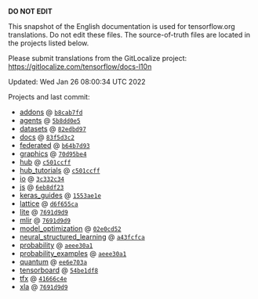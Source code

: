 __DO NOT EDIT__

This snapshot of the English documentation is used for tensorflow.org
translations. Do not edit these files. The source-of-truth files are located in
the projects listed below.

Please submit translations from the GitLocalize project: https://gitlocalize.com/tensorflow/docs-l10n

Updated: Wed Jan 26 08:00:34 UTC 2022

Projects and last commit:

- [addons](https://github.com/tensorflow/addons/tree/master/docs) @ <a href='https://github.com/tensorflow/addons/commit/b8cab7fd61af4f697a1cdae4f51c37c346b9c6f0'><code>b8cab7fd</code></a>
- [agents](https://github.com/tensorflow/agents/tree/master/docs) @ <a href='https://github.com/tensorflow/agents/commit/5b8dd0e589dab4c7d8ef28c3dfb99ba46d7d0f7d'><code>5b8dd0e5</code></a>
- [datasets](https://github.com/tensorflow/datasets/tree/master/docs) @ <a href='https://github.com/tensorflow/datasets/commit/82edbd97339ae30ce727dea65add8d42cd76b01a'><code>82edbd97</code></a>
- [docs](https://github.com/tensorflow/docs/tree/master/site/en) @ <a href='https://github.com/tensorflow/docs/commit/83f5d3c231abc6b2f1a2eb069ca0cf61f7598bb4'><code>83f5d3c2</code></a>
- [federated](https://github.com/tensorflow/federated/tree/main/docs) @ <a href='https://github.com/tensorflow/federated/commit/b64b7d930f00cca02f8a93bd90fe11f48034cb16'><code>b64b7d93</code></a>
- [graphics](https://github.com/tensorflow/graphics/tree/master/tensorflow_graphics/g3doc) @ <a href='https://github.com/tensorflow/graphics/commit/70d95be41459f8d3abc1a687ac038839d142d533'><code>70d95be4</code></a>
- [hub](https://github.com/tensorflow/hub/tree/master/docs) @ <a href='https://github.com/tensorflow/hub/commit/c501ccff6be5fd32c35c1cb634125abce51bfc8b'><code>c501ccff</code></a>
- [hub_tutorials](https://github.com/tensorflow/hub/tree/master/examples/colab) @ <a href='https://github.com/tensorflow/hub/commit/c501ccff6be5fd32c35c1cb634125abce51bfc8b'><code>c501ccff</code></a>
- [io](https://github.com/tensorflow/io/tree/master/docs) @ <a href='https://github.com/tensorflow/io/commit/3c332c3400d301c9a5615c9271bbb9ea983c3dae'><code>3c332c34</code></a>
- [js](https://github.com/tensorflow/tfjs-website/tree/master/docs) @ <a href='https://github.com/tensorflow/tfjs-website/commit/6eb8df23e953c78a168362da791f850cb84fa2ad'><code>6eb8df23</code></a>
- [keras_guides](https://github.com/tensorflow/docs/tree/snapshot-keras/site/en/guide/keras) @ <a href='https://github.com/tensorflow/docs/commit/1553ae1e4a149be71703e2ee60173b3d1e0e8c00'><code>1553ae1e</code></a>
- [lattice](https://github.com/tensorflow/lattice/tree/master/docs) @ <a href='https://github.com/tensorflow/lattice/commit/d6f655ca11523bdf38a431a386bb7c0f9dc7aacb'><code>d6f655ca</code></a>
- [lite](https://github.com/tensorflow/tensorflow/tree/master/tensorflow/lite/g3doc) @ <a href='https://github.com/tensorflow/tensorflow/commit/7691d9d95bc24de128b6b260bfd8a5b077a29a0d'><code>7691d9d9</code></a>
- [mlir](https://github.com/tensorflow/tensorflow/tree/master/tensorflow/compiler/mlir/g3doc) @ <a href='https://github.com/tensorflow/tensorflow/commit/7691d9d95bc24de128b6b260bfd8a5b077a29a0d'><code>7691d9d9</code></a>
- [model_optimization](https://github.com/tensorflow/model-optimization/tree/master/tensorflow_model_optimization/g3doc) @ <a href='https://github.com/tensorflow/model-optimization/commit/02e0cd52982c52cd006a9f8f42808ab7a82bb3e3'><code>02e0cd52</code></a>
- [neural_structured_learning](https://github.com/tensorflow/neural-structured-learning/tree/master/g3doc) @ <a href='https://github.com/tensorflow/neural-structured-learning/commit/a43fcfca1f97ecc0ee99e688e5c8bf16c8fb6629'><code>a43fcfca</code></a>
- [probability](https://github.com/tensorflow/probability/tree/main/tensorflow_probability/g3doc) @ <a href='https://github.com/tensorflow/probability/commit/aeee30a1e23f6bf5d48ae9cacd6a84f3c1ec8292'><code>aeee30a1</code></a>
- [probability_examples](https://github.com/tensorflow/probability/tree/main/tensorflow_probability/examples/jupyter_notebooks) @ <a href='https://github.com/tensorflow/probability/commit/aeee30a1e23f6bf5d48ae9cacd6a84f3c1ec8292'><code>aeee30a1</code></a>
- [quantum](https://github.com/tensorflow/quantum/tree/master/docs) @ <a href='https://github.com/tensorflow/quantum/commit/ee6e703aecb3fc52d442965c9906adf9a2579e33'><code>ee6e703a</code></a>
- [tensorboard](https://github.com/tensorflow/tensorboard/tree/master/docs) @ <a href='https://github.com/tensorflow/tensorboard/commit/54be1df836817d1a5a6378902eec23a9fe5cb40d'><code>54be1df8</code></a>
- [tfx](https://github.com/tensorflow/tfx/tree/master/docs) @ <a href='https://github.com/tensorflow/tfx/commit/41666c4e4a0cf02fa313afa0938d16222a654faa'><code>41666c4e</code></a>
- [xla](https://github.com/tensorflow/tensorflow/tree/master/tensorflow/compiler/xla/g3doc) @ <a href='https://github.com/tensorflow/tensorflow/commit/7691d9d95bc24de128b6b260bfd8a5b077a29a0d'><code>7691d9d9</code></a>

